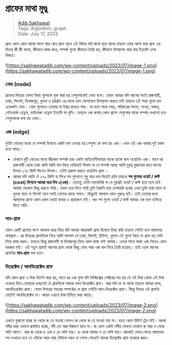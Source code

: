# গ্রাফের মাথা মুণ্ডু

>[Adib Sakhawat](https://sakhawatadib.com)<br>
>Tags: Algorithm, graph<br>
>Date: July 17, 2023

গ্রাফ কোন কোন কাজে লাগে আর কেন গ্রাফ পড়ব এই বিষয়ে যদি জানা হয়ে থাকে তাহলে এবার আসা যাক গ্রাফ এর ভিতর কী কী থাকে, কীভাবে কাজ করে, সম্পর্ক গুলো কীভাবে তৈরি হয়, কীভাবে উপস্থাপন করা যায় ইত্যাদি এসব বিষয়ে।

![https://sakhawatadib.com/wp-content/uploads/2023/07/image-1.png](https://sakhawatadib.com/wp-content/uploads/2023/07/image-1.png)

### **নোড (node)**

গ্রাফের ভিতরে যেসব বিষয় গুলোকে যুক্ত করা হয় সেগুলোকেই নোড বলে। যেমন আমরা যদি আগের মতই রাজশাহী, ঢাকা, সিলেট, দিনাজপুর, খুলনা ও চট্টগ্রাম এর মাঝে রেল যোগাযোগ উপস্থাপন করতে চাই তাহলে এই শহর গুলো হল একেকটা নোড। নোড গুলোতে তোমার যা ইচ্ছা রাখতে পার। তা হতে পারে শহর, পরিবারের সদস্য, সংখ্যা, অক্ষর, নেটওয়ার্ক এড্রেস, ডাটাবেজ এড্রেস ইত্যাদি যা খুসি। তাহলে এক কথায় কোন গ্রাফে যেগুলোর মাঝে সম্পর্ক দেখানো হবে সেগুলোকে বলা হয় নোড।

### **এজ (edge)**

দুইটা নোডের মাঝে যে সম্পর্ক হিসাবে একটা দাগ দেওয়া হয় সেগুলা কে বলা হয় এজ। এখন এই এজ আবার দুই রকম হতে পারে।

- যেখানে দুটি নোডের মাঝে কীরকম সম্পর্ক তার একটা আইডেন্টিফায়ার থাকে তাকে বলে ওয়েটেড এজ। মানে ধর রাজশাহী থেকে ঢাকা খালি আমি দাগ দিয়ে দেখিয়েই দিলাম না যে সম্পর্ক আছে আমি দুরত্ব বুঝানোর জন্য দাগের উপরে ২৭০ কিমি লিখেও দিলাম। এইটা প্রকাশ করবে ওয়েটেড গ্রাফ ।
- আবার যদি আমি ঐ ২৭০ কিমি না লিখে সব গুলোতে শুধু মাত্র দাগ দিয়েই রাখি তাহলে **সব গুলোর ওয়েট / কস্ট (cost) হিসাবে আমরা ধরে নিব ১(এক)**। যেহেতু এইটা ম্যান্ডেটরি না যে দুরত্বই ওয়েট / কস্ট হতে হবে তাই আমরা যেকোন কিছু করতে পারি। যেমন ধরে নিতে পারি তুমি বৈরাগি হয়ে দেশান্তরি হয়েছ এখন তুমি ঢাকা যাবে না খুলনা যাবে না সিলেট যাবে সবই তোমার কাছে সমান। কিছুরই আলাদা কোন গুরুত্ব নাই। তাই তোমার জন্য আমাদের গ্রাফে কোন রকম ওয়েট রাখার ও প্রয়োজন নাই। বরং সব গুলো ওয়েট / কস্ট আমরা এক বলে চালিয়ে দিতে পারি।

### **সাব-গ্রাফ**

কোন একটি গ্রাফের অংশ আলাদা করে নিয়ে যদি আমরা আরেকটা গ্রাফ হিসাবে চিন্তা করি তাহলে সেইটা হবে আমাদের সাবগ্রাফ। ধর উপরের গ্রাফটাকে নিয়ে আমি বললাম যে ঢাকা, সিলেট, চিটাগং, খুলনা এই গুলো নিয়ে যে গ্রাফ হয় সেটা নিয়ে কাজ করব। তাহলে কিন্তু রাজশাহী বা দিনাজপুর নিয়ে কোন কাজ নাই আমার। এদের সাথে থাকা এজ নিয়েও কোন দরকার নাই। এই নতুন গ্রাফটা আগের গ্রাফ থেকে কিছু নোড আর এজ বাদ দিয়ে তৈরি হয়েছে। তাই একে আগের গ্রাফটার **সাব-গ্রাফ** বলা হবে।

### **ডিরেক্টেড / আনডিরেক্টেড গ্রাফ**

যদি কোন গ্রাফ এ দিক নির্দেশ করা হয়, মানে ধর এজ গুলা যদি ফিজিক্সের ভেক্টরের মত হয় যে এই দিক থেকে এই দিক দেখায়ে দিবে তোমাকে তাহলেই ঐ গ্রাফটাকে আমরা বলব ডিরেক্টেড গ্রাফ। আর যদি তা না থাকে তাহলে আমরা বলব, আনডিরেক্টেড গ্রাফ। যেমন উপরের শহরের সম্পর্কের যে গ্রাফ সেইটা আন-ডিরেক্টেড গ্রাফ। কিন্তু নিচের এই গ্রাফটা মোটেই আনডিরেক্টেড না। কারন এখানে দিক চিহ্নিত করা আছে।

![https://sakhawatadib.com/wp-content/uploads/2023/07/image-2.png](https://sakhawatadib.com/wp-content/uploads/2023/07/image-2.png)

এখানে বুঝানো হচ্ছে ক থেকে জ তে যাওয়া গেলেও জ থেকে ক তে যাওয়া যায় না। হয়ত কোন রিটার্ণ ট্রেন নাই। অথবা নদীর ধারা এভাবে প্রবাহিত হচ্ছে, নদী তো আর উজানে যাবে না। জ এমন একটা নদীর মোহনা যেখানে ক আর খ থেকে পানি আসে। আর জ থেকে ঙ এবং চ তে পানি যায়। ঙ থেকে আবার গ তে পানি যায়। কাজেই যেসব ক্ষেত্রে আমাদের পথ দেখাতে হবে যে এদিকে সম্ভব আর ঐদিকে সম্ভব না সেসব ক্ষেত্রেই আমরা ডিরেক্টেড গ্রাফ ব্যবহার করব।

